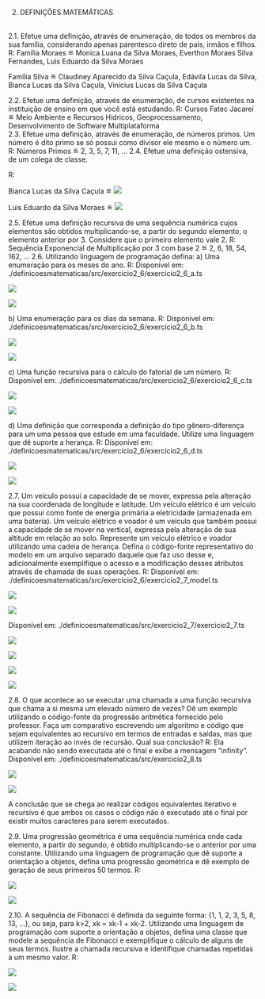 2. DEFINIÇÕES MATEMÁTICAS
<br>
2.1. Efetue uma definição, através de enumeração, de todos os membros da sua família, considerando apenas parentesco direto de pais, irmãos e filhos.
R: 
Família Moraes ≝ Monica Luana da Silva Moraes, Everthon Moraes Silva Fernandes, Luis Eduardo da Silva Moraes

Família Silva ≝ Claudiney Aparecido da Silva Caçula, Edávila Lucas da Silva, Bianca Lucas da Silva Caçula, Vinícius Lucas da Silva Caçula

2.2. Efetue uma definição, através de enumeração, de cursos existentes na instituição de ensino em que você está estudando.
R: Cursos Fatec Jacareí ≝ Meio Ambiente e Recursos Hídricos, Geoprocessamento, Desenvolvimento de Software Multiplataforma
<br>
2.3. Efetue uma definição, através de enumeração, de números primos. Um número é dito primo se só possui como divisor ele mesmo e o número um.
R: Números Primos ≝ 2, 3, 5, 7, 11, ... 
2.4. Efetue uma definição ostensiva, de um colega de classe.

R:
<p> Bianca Lucas da Silva Caçula ≝ <img src="./img/MicrosoftTeams-image (1).png" /></p>

<p> Luis Eduardo da Silva Moraes ≝ <img src="./img/MicrosoftTeams-image.png" /></p>

2.5. Efetue uma definição recursiva de uma sequência numérica cujos elementos são obtidos multiplicando-se, a partir do segundo elemento, o elemento anterior por 3. Considere que o primeiro elemento vale 2.
R: Sequência Exponencial de Multiplicação por 3 com base 2 ≝ 2, 6, 18, 54, 162, ...
2.6. Utilizando linguagem de programação defina:
a) Uma enumeração para os meses do ano.
R: Disponível em:
./definicoesmatematicas/src/exercicio2_6/exercicio2_6_a.ts

<p><img src="./img/MicrosoftTeams-image (2).png" /></p>
<p><img src="./img/MicrosoftTeams-image (3).png" /></p>

b) Uma enumeração para os dias da semana.
R: Disponível em:
./definicoesmatematicas/src/exercicio2_6/exercicio2_6_b.ts

<p><img src="./img/MicrosoftTeams-image (4).png" /></p>
<p><img src="./img/MicrosoftTeams-image (5).png" /></p>

c) Uma função recursiva para o cálculo do fatorial de um número.
R: Disponível em:
./definicoesmatematicas/src/exercicio2_6/exercicio2_6_c.ts

<p><img src="./img/MicrosoftTeams-image (6).png" /></p>
<p><img src="./img/MicrosoftTeams-image (7).png" /></p>

d) Uma definição que corresponda a definição do tipo gênero-diferença para um uma pessoa que estude em uma faculdade. Utilize uma linguagem que dê suporte a herança.
R: Disponível em:
./definicoesmatematicas/src/exercicio2_6/exercicio2_6_d.ts

<p><img src="./img/MicrosoftTeams-image (8).png" /></p>
<p><img src="./img/MicrosoftTeams-image (9).png" /></p>

2.7. Um veículo possui a capacidade de se mover, expressa pela alteração na sua coordenada de longitude e latitude. Um veículo elétrico é um veículo que possui como fonte de energia primária a eletricidade (armazenada em uma bateria). Um veículo elétrico e voador é um veículo que também possui a capacidade de se mover na vertical, expressa pela alteração de sua altitude em relação ao solo. Represente um veículo elétrico e voador utilizando uma cadeia de herança. Defina o código-fonte representativo do modelo em um arquivo separado daquele que faz uso desse e, adicionalmente exemplifique o acesso e a modificação desses atributos através de chamada de suas operações.
R: Disponível em:
./definicoesmatematicas/src/exercicio2_6/exercicio2_7_model.ts

<p><img src="./img/MicrosoftTeams-image (10).png" /></p>
<p><img src="./img/MicrosoftTeams-image (11).png" /></p>

Disponível em:
./definicoesmatematicas/src/exercicio2_7/exercicio2_7.ts

<p><img src="./img/MicrosoftTeams-image (12).png" /></p>
<p><img src="./img/MicrosoftTeams-image (13).png" /></p>
<p><img src="./img/MicrosoftTeams-image (14).png" /></p>
<p><img src="./img/MicrosoftTeams-image (15).png" /></p>

2.8. O que acontece ao se executar uma chamada a uma função recursiva que chama a si mesma um elevado número de vezes? Dê um exemplo utilizando o código-fonte da progressão aritmética fornecido pelo professor. Faça um comparativo escrevendo um algoritmo e código que sejam equivalentes ao recursivo em termos de entradas e saídas, mas que utilizem iteração ao invés de recursão. Qual sua conclusão?
R: Ela acabando não sendo executada até o final e exibe a mensagem “infinity”.
Disponível em:
./definicoesmatematicas/src/exercicio2_8.ts

<p><img src="./img/MicrosoftTeams-image (16).png" /></p>
<p><img src="./img/MicrosoftTeams-image (17).png" /></p>

A conclusão que se chega ao realizar códigos equivalentes iterativo e recursivo é que ambos os casos o código não é executado até o final por existir muitos caracteres para serem executados.

2.9. Uma progressão geométrica é uma sequência numérica onde cada elemento, a partir do segundo, é obtido multiplicando-se o anterior por uma constante. Utilizando uma linguagem de programação que dê suporte a orientação a objetos, defina uma progressão geométrica e dê exemplo de geração de seus primeiros 50 termos.
R:

<p><img src="./img/MicrosoftTeams-image (18).png" /></p>
<p><img src="./img/MicrosoftTeams-image (19).png" /></p>

2.10. A sequência de Fibonacci é definida da seguinte forma: {1, 1, 2, 3, 5, 8, 13, ...}, ou seja, para k>2, xk = xk-1 + xk-2. Utilizando uma linguagem de programação com suporte a orientação a objetos, defina uma classe que modele a sequência de Fibonacci e exemplifique o cálculo de alguns de seus termos. Ilustre a chamada recursiva e identifique chamadas repetidas a um mesmo valor.
R:

<p><img src="./img/MicrosoftTeams-image (20).png" /></p>
<p><img src="./img/MicrosoftTeams-image (21).png" /></p>

